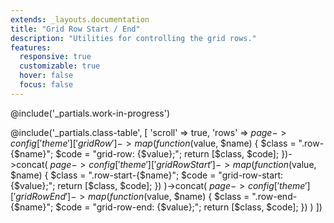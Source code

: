 ```yaml
---
extends: _layouts.documentation
title: "Grid Row Start / End"
description: "Utilities for controlling the grid rows."
features:
  responsive: true
  customizable: true
  hover: false
  focus: false
---
```


@include('_partials.work-in-progress')

@include('_partials.class-table', [
  'scroll' => true,
  'rows' => $page->config['theme']['gridRow']->map(function ($value, $name) {
    $class = ".row-{$name}";
    $code = "grid-row: {$value};";
    return [$class, $code];
  })->concat(
    $page->config['theme']['gridRowStart']->map(function ($value, $name) {
      $class = ".row-start-{$name}";
      $code = "grid-row-start: {$value};";
      return [$class, $code];
    })
  )->concat(
    $page->config['theme']['gridRowEnd']->map(function ($value, $name) {
      $class = ".row-end-{$name}";
      $code = "grid-row-end: {$value};";
      return [$class, $code];
    })
  )
])
